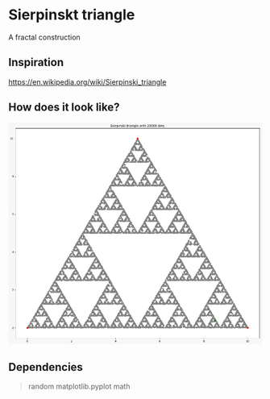 # Sierpinskt triangle

A fractal construction

## Inspiration
https://en.wikipedia.org/wiki/Sierpinski_triangle

## How does it look like?
![sierpinski_triangle](sierpinski.jpeg)

## Dependencies
> random
> matplotlib.pyplot
> math
